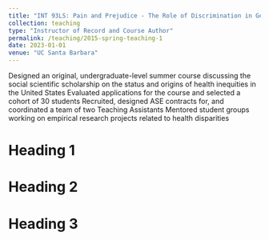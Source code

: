 ```yaml
---
title: "INT 93LS: Pain and Prejudice - The Role of Discrimination in Generating Disparities in Health "
collection: teaching
type: "Instructor of Record and Course Author"
permalink: /teaching/2015-spring-teaching-1
date: 2023-01-01
venue: "UC Santa Barbara"
---
```


  Designed an original, undergraduate-level summer course discussing the social scientific scholarship on the status and origins of health inequities in the United States
  Evaluated applications for the course and selected a cohort of 30 students
  Recruited, designed ASE contracts for, and coordinated a team of two Teaching Assistants 
  Mentored student groups working on empirical research projects related to health disparities

Heading 1
======

Heading 2
======

Heading 3
======
